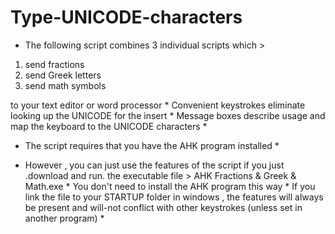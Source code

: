 # Type-UNICODE-characters
* The following script combines 3 individual scripts which >

1) send fractions
2) send Greek letters
3) send math symbols

to your text editor or word processor * Convenient keystrokes eliminate looking up the UNICODE for the insert * Message boxes describe usage and map the keyboard to the UNICODE characters *

* The script requires that you have the AHK program installed *

* However , you can just use the features of the script if you just .download and run. the executable file > AHK Fractions & Greek & Math.exe * You don't need to install the AHK program this way * If you link the file to your STARTUP folder in windows , the features will always be present and will-not conflict with other keystrokes (unless set in another program) *
